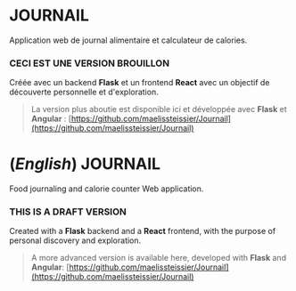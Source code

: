 # JOURNAIL

Application web de journal alimentaire et calculateur de calories.

### CECI EST UNE VERSION BROUILLON
Créée avec un backend **Flask** et un frontend **React** avec un 
objectif de découverte personnelle et d'exploration.

> La version plus aboutie est disponible ici et développée avec **Flask** et **Angular** :
> [https://github.com/maelissteissier/Journail](https://github.com/maelissteissier/Journail)

# (***English***) JOURNAIL

Food journaling and calorie counter Web application.

### THIS IS A DRAFT VERSION
Created with a **Flask** backend and a **React** frontend, with the purpose of personal discovery and exploration.

> A more advanced version is available here, developed with **Flask** and **Angular**:
> [https://github.com/maelissteissier/Journail](https://github.com/maelissteissier/Journail)





